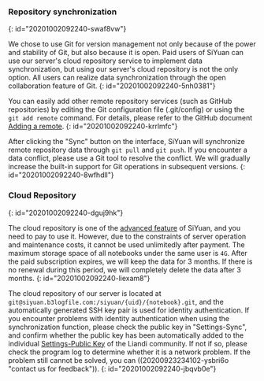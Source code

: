 ### Repository synchronization
{: id="20201002092240-swaf8vw"}

We chose to use Git for version management not only because of the power and stability of Git, but also because it is open. Paid users of SiYuan can use our server's cloud repository service to implement data synchronization, but using our server's cloud repository is not the only option. All users can realize data synchronization through the open collaboration feature of Git.
{: id="20201002092240-5nh0381"}

You can easily add other remote repository services (such as GitHub repositories) by editing the Git configuration file (.git/config) or using the `git add remote` command. For details, please refer to the GitHub document [Adding a remote](https://docs.github.com/en/free-pro-team@latest/github/using-git/adding-a-remote).
{: id="20201002092240-krrlmfc"}

After clicking the "Sync" button on the interface, SiYuan will synchronize remote repository data through `git pull` and `git push`. If you encounter a data conflict, please use a Git tool to resolve the conflict. We will gradually increase the built-in support for Git operations in subsequent versions.
{: id="20201002092240-8wfhdll"}

### Cloud Repository
{: id="20201002092240-dguj9hk"}

The cloud repository is one of the [advanced feature](https://github.com/siyuan-note/siyuan/projects/1) of SiYuan, and you need to pay to use it. However, due to the constraints of server operation and maintenance costs, it cannot be used unlimitedly after payment. The maximum storage space of all notebooks under the same user is `4G`. After the paid subscription expires, we will keep the data for 3 months. If there is no renewal during this period, we will completely delete the data after 3 months.
{: id="20201002092240-liexam8"}

The cloud repository of our server is located at `git@siyuan.b3logfile.com:/siyuan/{uid}/{notebook}.git`, and the automatically generated SSH key pair is used for identity authentication. If you encounter problems with identity authentication when using the synchronization function, please check the public key in "Settings-Sync", and confirm whether the public key has been automatically added to the individual [Settings-Public Key](https://ld246.com/settings/key) of the Liandi community. If not if so, please check the program log to determine whether it is a network problem. If the problem still cannot be solved, you can ((20200923234102-ysbri6o "contact us for feedback")).
{: id="20201002092240-jbqvb0e"}
